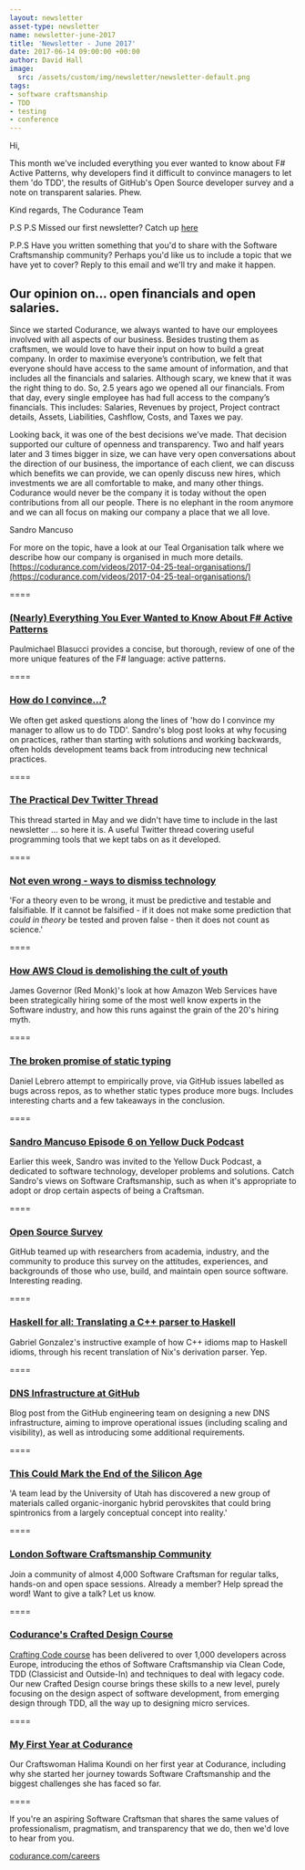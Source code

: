 ```yaml
---
layout: newsletter
asset-type: newsletter
name: newsletter-june-2017
title: 'Newsletter - June 2017'
date: 2017-06-14 09:00:00 +00:00
author: David Hall
image:
  src: /assets/custom/img/newsletter/newsletter-default.png
tags:
- software craftsmanship
- TDD
- testing 
- conference
---
```


Hi,

This month we've included everything you ever wanted to know about F# Active Patterns, why developers find it difficult to convince managers to let them 'do TDD', the results of GitHub's Open Source developer survey and a note on transparent salaries. Phew.

Kind regards,
The Codurance Team

P.S P.S Missed our first newsletter? Catch up [here](https://codurance.com/newsletters/2017-05-17-newsletter/) 

P.P.S Have you written something that you'd to share with the Software Craftsmanship community? Perhaps you'd like us to include a topic that we have yet to cover? Reply to this email and we'll try and make it happen.


## Our opinion on... open financials and open salaries.

Since we started Codurance, we always wanted to have our employees involved with all aspects of our business. Besides trusting them as craftsmen, we would love to have their input on how to build a great company. In order to maximise everyone’s contribution, we felt that everyone should have access to the same amount of information, and that includes all the financials and salaries. Although scary, we knew that it was the right thing to do. So, 2.5 years ago we opened all our financials. From that day, every single employee has had full access to the company’s financials. This includes: Salaries, Revenues by project, Project contract details, Assets, Liabilities, Cashflow, Costs, and Taxes we pay.

Looking back, it was one of the best decisions we’ve made. That decision supported our culture of openness and transparency. Two and half years later and 3 times bigger in size, we can have very open conversations about the direction of our business, the importance of each client, we can discuss which benefits we can provide, we can openly discuss new hires, which investments we are all comfortable to make, and many other things. Codurance would never be the company it is today without the open contributions from all our people. There is no elephant in the room anymore and we can all focus on making our company a place that we all love.

Sandro Mancuso

For more on the topic, have a look at our Teal Organisation talk where we describe how our company is organised in much more details.
[https://codurance.com/videos/2017-04-25-teal-organisations/](https://codurance.com/videos/2017-04-25-teal-organisations/)

====

### [(Nearly) Everything You Ever Wanted to Know About F# Active Patterns](https://www.hakkalabs.co/articles/nearly-everything-you-ever-wanted-to-know-about-f-active-patterns)
Paulmichael Blasucci provides a concise, but thorough, review of one of the more unique features of the F# language: active patterns.

====

### [How do I convince...?](https://codurance.com/2017/06/13/how-do-I-convince/)
We often get asked questions along the lines of 'how do I convince my manager to allow us to do TDD'. Sandro's blog post looks at why focusing on practices, rather than starting with solutions and working backwards, often holds development teams back from introducing new technical practices.

====

### [The Practical Dev Twitter Thread](https://twitter.com/ThePracticalDev/status/864648587925483520?s=09)
This thread started in May and we didn't have time to include in the last newsletter ... so here it is. A useful Twitter thread covering useful programming tools that we kept tabs on as it developed.

====

### [Not even wrong - ways to dismiss technology](http://ben-evans.com/benedictevans/2017/5/24/not-even-wrong-ways-to-dismiss-technology)
'For a theory even to be wrong, it must be predictive and testable and falsifiable. If it cannot be falsified - if it does not make some prediction that _could in theory_ be tested and proven false - then it does not count as science.'


====

### [How AWS Cloud is demolishing the cult of youth](https://redmonk.com/jgovernor/2017/05/23/how-aws-cloud-is-demolishing-the-cult-of-youth)
James Governor (Red Monk)'s look at how Amazon Web Services have been strategically hiring some of the most well know experts in the Software industry, and how this runs against the grain of the 20's hiring myth.

====

### [The broken promise of static typing](http://labs.ig.com/static-typing-promise)
Daniel Lebrero attempt to empirically prove, via GitHub issues labelled as bugs across repos, as to whether static types produce more bugs. Includes interesting charts and a few takeaways in the conclusion.

====

### [Sandro Mancuso Episode 6 on Yellow Duck Podcast](https://soundcloud.com/theyellowduckpodcast/sandro-mancuso-episode-6)
Earlier this week, Sandro was invited to the Yellow Duck Podcast, a dedicated to software technology, developer problems and solutions. Catch Sandro's views on Software Craftsmanship, such as when it's appropriate to adopt or drop certain aspects of being a Craftsman.

====

### [Open Source Survey](http://opensourcesurvey.org/2017/)
GitHub teamed up with researchers from academia, industry, and the community to produce this survey on the attitudes, experiences, and backgrounds of those who use, build, and maintain open source software. Interesting reading.

====

### [Haskell for all: Translating a C++ parser to Haskell](http://www.haskellforall.com/2017/06/translating-c-parser-to-haskell.html)
Gabriel Gonzalez's instructive example of how C++ idioms map to Haskell idioms, through his recent translation of Nix's derivation parser. Yep.

====

### [DNS Infrastructure at GitHub](https://githubengineering.com/dns-infrastructure-at-github)
Blog post from the GitHub engineering team on designing a new DNS infrastructure, aiming to improve operational issues (including scaling and visibility), as well as introducing some additional requirements.

====

### [This Could Mark the End of the Silicon Age](https://futurism.com/could-mark-end-silicon-age/)
'A team lead by the University of Utah has discovered a new group of materials called organic-inorganic hybrid perovskites that could bring spintronics from a largely conceptual concept into reality.'

====

### [London Software Craftsmanship Community](https://www.meetup.com/london-software-craftsmanship/)
Join a community of almost 4,000 Software Craftsman for regular talks, hands-on and open space sessions. Already a member? Help spread the word! Want to give a talk? Let us know.

====

### [Codurance's Crafted Design Course](https://codurance.com/services/training/crafted-design/)
[Crafting Code course](https://codurance.com/services/training/crafting-code/) has been delivered to over 1,000 developers across Europe, introducing the ethos of Software Craftsmanship via Clean Code, TDD (Classicist and Outside-In) and techniques to deal with legacy code. Our new Crafted Design course brings these skills to a new level, purely focusing on the design aspect of software development, from emerging design through TDD, all the way up to designing micro services. 

====

### [My First Year at Codurance](https://codurance.com/2017/05/19/my-first-year-at-codurance/)
Our Craftswoman Halima Koundi on her first year at Codurance, including why she started her journey towards Software Craftsmanship and the biggest challenges she has faced so far.

====

If you're an aspiring Software Craftsman that shares the same values of professionalism, pragmatism, and transparency that we do, then we'd love to hear from you.

[codurance.com/careers](https://codurance.com/careers/)
